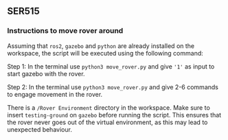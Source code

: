 ## SER515

### Instructions to move rover around

Assuming that `ros2`, `gazebo` and `python` are already installed on the workspace, the script will be executed using the following command:

Step 1: In the terminal use `python3 move_rover.py` and give `'1'` as input to start gazebo with the rover.

Step 2: In the terminal use `python3 move_rover.py` and give 2-6 commands to engage movement in the rover.

There is a `/Rover Environment` directory in the workspace. Make sure to insert `testing-ground` on `gazebo` before running the script. This ensures that the rover never goes out of the virtual environment, as this may lead to unexpected behaviour.
